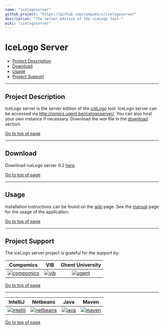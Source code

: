 ```yaml
---
name: "icelogoserver"
github_project: "https://github.com/compomics/icelogoserver"
description: "The server edition of the iceLogo tool."
wiki: "icelogoserver"
---
```


# IceLogo Server

 * [Project Description](#project-description)
 * [Download](#download)
 * [Usage](#usage)
 * [Project Support](#project-support)

----

## Project Description

IceLogo server is the server edition of the [iceLogo](/projects/icelogo.html) tool. IceLogo server can be accessed via http://iomics.ugent.be/icelogoserver/. You can also host your own instance if necessary. Download the *war* file in the [download](#download) section.

[Go to top of page](#icelogo-server)

----

## Download
Download iceLogo server 0.2 [here](http://genesis.ugent.be/uvpublicdata/icelogoserver/icelogoserver.war).

[Go to top of page](#icelogo-server)

----

## Usage
Installation instructions can be found on the [wiki](/projects/icelogoserver/wiki/home.html) page. See the [manual](http://iomics.ugent.be/icelogoserver/manual) page for the usage of the application.

[Go to top of page](#icelogo-server)

----

## Project Support

The iceLogo server project is grateful for the support by:

| Compomics | VIB | Ghent University|
|:--:|:--:|:--:|
| [![compomics](http://genesis.ugent.be/uvpublicdata/image/compomics.png)](http://www.compomics.com) | [![vib](http://genesis.ugent.be/uvpublicdata/image/vib.png)](http://www.vib.be) | [![ugent](http://genesis.ugent.be/uvpublicdata/image/ugent.png)](http://www.ugent.be/en) |

[Go to top of page](#icelogo-server)

----

| IntelliJ | Netbeans | Java | Maven |
|:--:|:--:|:--:|:--:|
| [![intellij](https://www.jetbrains.com/idea/docs/logo_intellij_idea.png)](https://www.jetbrains.com/idea/) | [![netbeans](https://netbeans.org/images_www/visual-guidelines/NB-logo-single.jpg)](https://netbeans.org/) | [![java](http://genesis.ugent.be/uvpublicdata/image/java.png)](http://java.com/en/) | [![maven](http://genesis.ugent.be/uvpublicdata/image/maven.png)](http://maven.apache.org/) |

[Go to top of page](#icelogo-server)
